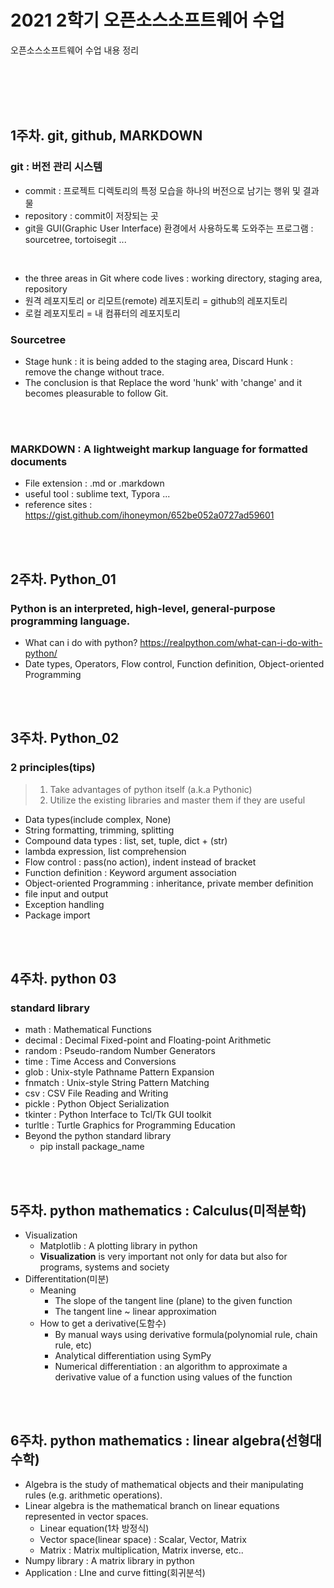 # 2021 2학기 오픈소스소프트웨어 수업 
오픈소스소프트웨어 수업 내용 정리  

<br><br><br><br>

## 1주차. git, github, MARKDOWN
### git : 버전 관리 시스템
* commit : 프로젝트 디렉토리의 특정 모습을 하나의 버전으로 남기는 행위 및 결과물
* repository : commit이 저장되는 곳
* git을 GUI(Graphic User Interface) 환경에서 사용하도록 도와주는 프로그램 : sourcetree, tortoisegit ...  

<br>

* the three areas in Git where code lives : working directory, staging area, repository
* 원격 레포지토리 or 리모트(remote) 레포지토리 = github의 레포지토리 
* 로컬 레포지토리 = 내 컴퓨터의 레포지토리 

### Sourcetree
* Stage hunk : it is being added to the staging area, Discard Hunk : remove the change without trace.  
* The conclusion is that Replace the word 'hunk' with 'change' and it becomes pleasurable to follow Git.


<br><br>

### MARKDOWN : A lightweight markup language for formatted documents
* File extension : .md or .markdown
* useful tool : sublime text, Typora ... 
* reference sites : <https://gist.github.com/ihoneymon/652be052a0727ad59601>

<br><br>

## 2주차. Python_01
### Python is an interpreted, high-level, general-purpose programming language.
* What can i do with python? <https://realpython.com/what-can-i-do-with-python/>
* Date types, Operators, Flow control, Function definition, Object-oriented Programming


<br><br>

## 3주차. Python_02
### 2 principles(tips)
> 1. Take advantages of python itself (a.k.a Pythonic)
> 2. Utilize the existing libraries and master them if they are useful  

* Data types(include complex, None) 
* String formatting, trimming, splitting
* Compound data types : list, set, tuple, dict  + (str)
* lambda expression, list comprehension
* Flow control : pass(no action), indent instead of bracket
* Function definition : Keyword argument association
* Object-oriented Programming : inheritance, private member definition
* file input and output
* Exception handling
* Package import

<br><br>
## 4주차. python 03
### standard library
* math : Mathematical Functions
* decimal : Decimal Fixed-point and Floating-point Arithmetic
* random : Pseudo-random Number Generators
* time : Time Access and Conversions
* glob : Unix-style Pathname Pattern Expansion
* fnmatch : Unix-style String Pattern Matching
* csv : CSV File Reading and Writing
* pickle : Python Object Serialization
* tkinter : Python Interface to Tcl/Tk GUI toolkit
* turltle : Turtle Graphics for Programming Education
* Beyond the python standard library
  * pip install package_name

<br><br>
## 5주차. python mathematics : Calculus(미적분학)
* Visualization
   * Matplotlib : A plotting library in python
   * <b>Visualization</b> is very important not only for data but also for programs, systems and society
* Differentitation(미분)
   * Meaning
     * The slope of the tangent line (plane) to the given function
     * The tangent line ~ linear approximation
   * How to get a derivative(도함수)
     * By manual ways using derivative formula(polynomial rule, chain rule, etc)
     * Analytical differentiation using SymPy
     * Numerical differentiation : an algorithm to approximate a derivative value of a function using values of the function

<br><br>
## 6주차. python mathematics : linear algebra(선형대수학)
* Algebra is the study of mathematical objects and their manipulating rules (e.g. arithmetic operations).
* Linear algebra is the mathematical branch on linear equations represented in vector spaces.
   * Linear equation(1차 방정식)
   * Vector space(linear space) : Scalar, Vector, Matrix
   * Matrix : Matrix multiplication, Matrix inverse, etc..
* Numpy library : A matrix library in python 
* Application : LIne and curve fitting(회귀분석)
